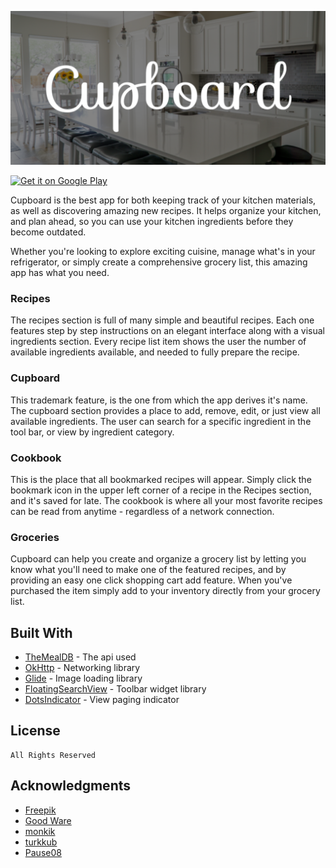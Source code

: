 ![](static/banner.png)

<a href='https://play.google.com/store/apps/details?id=com.creativesourceapps.android.cupboard&pcampaignid=MKT-Other-global-all-co-prtnr-py-PartBadge-Mar2515-1'><img alt='Get it on Google Play' src='https://play.google.com/intl/en_us/badges/images/generic/en_badge_web_generic.png' height='45'/></a>

Cupboard is the best app for both keeping track of your kitchen materials, as well as discovering amazing new recipes. It helps organize your kitchen, and plan ahead, so you can use your kitchen ingredients before they become outdated. 

Whether you're looking to explore exciting cuisine, manage what's in your refrigerator, or simply create a comprehensive grocery list, this amazing app has what you need.

### Recipes

The recipes section is full of many simple and beautiful recipes. Each one features step by step instructions on an elegant interface along with a visual ingredients section. Every recipe list item shows the user the number of available ingredients available, and needed to fully prepare the recipe.

### Cupboard

This trademark feature, is the one from which the app derives it's name. The cupboard section provides a place to add, remove, edit, or just view all available ingredients. The user can search for a specific ingredient in the tool bar, or view by ingredient category. 

### Cookbook

This is the place that all bookmarked recipes will appear. Simply click the bookmark icon in the upper left corner of a recipe in the Recipes section, and it's saved for late. The cookbook is where all your most favorite recipes can be read from anytime - regardless of 
a network connection.

### Groceries

Cupboard can help you create and organize a grocery list by letting you know what you'll need to make one of the featured recipes, and by providing an easy one click shopping cart add feature. When you've purchased the item simply add to your inventory directly from your grocery list.

## Built With

* [TheMealDB](https://www.themealdb.com/api.php) - The api used
* [OkHttp](https://square.github.io/okhttp/) - Networking library
* [Glide](https://bumptech.github.io/glide/) - Image loading library
* [FloatingSearchView](https://github.com/arimorty/floatingsearchview) - Toolbar widget library
* [DotsIndicator](https://github.com/tommybuonomo/dotsindicator) - View paging indicator

## License

```
All Rights Reserved
```

## Acknowledgments

* [Freepik](https://www.themealdb.com/api.php)
* [Good Ware](https://www.flaticon.com/authors/good-ware)
* [monkik](https://www.flaticon.com/authors/monkik)
* [turkkub](https://www.flaticon.com/authors/turkkub)
* [Pause08](https://www.flaticon.com/authors/pause08)

